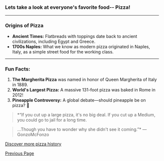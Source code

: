 ### Lets take a look at everyone's favorite food-- Pizza!

---

### Origins of Pizza
- **Ancient Times:** Flatbreads with toppings date back to ancient civilizations, including Egypt and Greece.
- **1700s Naples:** What we know as modern pizza originated in Naples, Italy, as a simple street food for the working class.

---

### Fun Facts:
1. **The Margherita Pizza** was named in honor of Queen Margherita of Italy in 1889.
2. **World's Largest Pizza:** A massive 131-foot pizza was baked in Rome in 2012!
3. **Pineapple Controversy:** A global debate—should pineapple be on pizza? 🍍

> *“If you cut up a large pizza, it's no big deal. If you cut up a Medium, you could go to jail for a long time.

> ...Though you have to wonder why she didn't see it coming.”* — GonzoMcFonzo

[Discover more pizza history](https://en.wikipedia.org/wiki/Pizza)



[Previous Page](page1.md)
